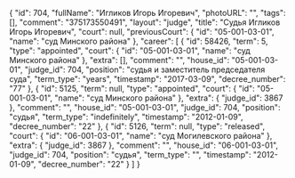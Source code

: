 {
    "id": 704,
    "fullName": "Игликов Игорь Игоревич",
    "photoURL": "",
    "tags": [],
    "comment": "375173550491",
    "layout": "judge",
    "title": "Судья Игликов Игорь Игоревич",
    "court": null,
    "previousCourt": {
        "id": "05-001-03-01",
        "name": "суд Минского района"
    },
    "career": [
        {
            "id": 58426,
            "term": 5,
            "type": "appointed",
            "court": {
                "id": "05-001-03-01",
                "name": "суд Минского района"
            },
            "extra": [],
            "comment": "",
            "house_id": "05-001-03-01",
            "judge_id": 704,
            "position": "судья и заместитель председателя суда",
            "term_type": "years",
            "timestamp": "2017-03-09",
            "decree_number": "77"
        },
        {
            "id": 5125,
            "term": null,
            "type": "appointed",
            "court": {
                "id": "05-001-03-01",
                "name": "суд Минского района"
            },
            "extra": {
                "judge_id": 3867
            },
            "comment": "",
            "house_id": "05-001-03-01",
            "judge_id": 704,
            "position": "судья",
            "term_type": "indefinitely",
            "timestamp": "2012-01-09",
            "decree_number": "22"
        },
        {
            "id": 5126,
            "term": null,
            "type": "released",
            "court": {
                "id": "06-001-03-01",
                "name": "суд Могилевского района"
            },
            "extra": {
                "judge_id": 3867
            },
            "comment": "",
            "house_id": "06-001-03-01",
            "judge_id": 704,
            "position": "судья",
            "term_type": "",
            "timestamp": "2012-01-09",
            "decree_number": "22"
        }
    ]
}